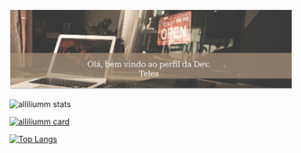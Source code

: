 ![Bem vindos ao meu perfil!](https://github.com/alliliumm/Alessandra-Teles/blob/main/header1.png)

![alliliumm stats](https://github-readme-stats.vercel.app/api?username=anuraghazra&show_icons=true&theme=dracula)

[![alliliumm card](https://github-readme-stats.vercel.app/api/pin/?username=anuraghazra&repo=github-readme-stats&theme=dracula)](https://github.com/alliliumm/Adminio-APP)

[![Top Langs](https://github-readme-stats.vercel.app/api/top-langs/?username=anuraghazra)](https://github.com/anuraghazra/github-readme-stats)